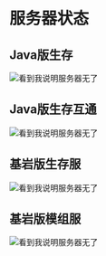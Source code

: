 # 服务器状态
## Java版生存
![看到我说明服务器无了](https://motdbe.blackbe.work/status_img/java?host=hmmc.top:25565)

## Java版生存互通
![看到我说明服务器无了](https://motdbe.blackbe.work/status_img?host=hmmc.top:25565)

## 基岩版生存服
![看到我说明服务器无了](https://motdbe.blackbe.work/status_img?host=hmmc.top:19132)

## 基岩版模组服
![看到我说明服务器无了](https://motdbe.blackbe.work/status_img?host=hmmc.top:19133)